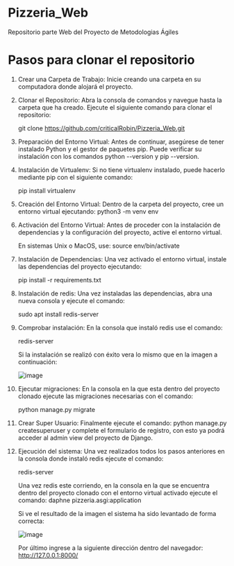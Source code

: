 # Pizzeria_Web
Repositorio parte Web del Proyecto de Metodologias Ágiles

# Pasos para clonar el repositorio

1. Crear una Carpeta de Trabajo: Inicie creando una carpeta en su computadora donde alojará el proyecto.
2. Clonar el Repositorio: Abra la consola de comandos y navegue hasta la carpeta que ha creado. Ejecute el siguiente comando para clonar el repositorio:

      git clone https://github.com/criticalRobin/Pizzeria_Web.git
      
3. Preparación del Entorno Virtual: Antes de continuar, asegúrese de tener instalado Python y el gestor de paquetes pip. Puede verificar su instalación con los comandos python --version y pip --version.
4. Instalación de Virtualenv: Si no tiene virtualenv instalado, puede hacerlo mediante pip con el siguiente comando:

   pip install virtualenv

5. Creación del Entorno Virtual: Dentro de la carpeta del proyecto, cree un entorno virtual ejecutando: python3 -m venv env
6. Activación del Entorno Virtual: Antes de proceder con la instalación de dependencias y la configuración del proyecto, active el entorno virtual.

   En sistemas Unix o MacOS, use: source env/bin/activate

7. Instalación de Dependencias: Una vez activado el entorno virtual, instale las dependencias del proyecto ejecutando:

   pip install -r requirements.txt

8. Instalación de redis: Una vez instaladas las dependencias, abra una nueva consola y ejecute el comando:
  
   sudo apt install redis-server

9. Comprobar instalación: En la consola que instaló redis use el comando:

    redis-server

   Si la instalación se realizó con éxito vera lo mismo que en la imagen a continuación:

   ![image](https://github.com/criticalRobin/trying_websockets_django/assets/133540422/2b34d3d9-1582-4054-a14b-f6a3e89ea34a)

10. Ejecutar migraciones: En la consola en la que esta dentro del proyecto clonado ejecute las migraciones necesarias con el comando:

    python manage.py migrate

11. Crear Super Usuario: Finalmente ejecute el comando: python manage.py createsuperuser y complete el formulario de registro, con esto ya podrá acceder al admin view del proyecto de Django.
12. Ejecución del sistema: Una vez realizados todos los pasos anteriores en la consola donde instaló redis ejecute el comando:

    redis-server

    Una vez redis este corriendo, en la consola en la que se encuentra dentro del proyecto clonado con el entorno virtual activado ejecute el comando: daphne pizzeria.asgi:application

    Si ve el resultado de la imagen el sistema ha sido levantado de forma correcta:

    ![image](https://github.com/criticalRobin/trying_websockets_django/assets/133540422/d74ac631-e53f-408a-a545-748b1ee902e8)

    Por último ingrese a la siguiente dirección dentro del navegador: http://127.0.0.1:8000/

